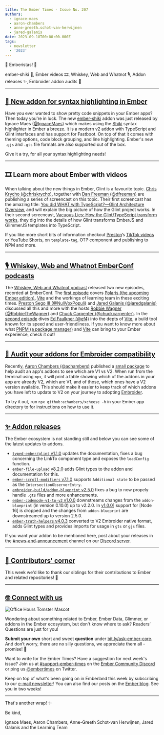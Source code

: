 ```yaml
---
title: The Ember Times - Issue No. 207
authors:
  - ignace-maes
  - aaron-chambers
  - anne-greeth.schot-van-herwijnen
  - jared-galanis
date: 2023-09-18T00:00:00.000Z
tags:
  - newsletter
  - '2023'
---
```


👋 Emberistas! 🐹

ember-shiki 🌈, Ember videos 🎞️, Whiskey, Web and Whatnot 🎙️, Addon releases ✨, Embroider addon audits 🧀

---

## [🌈 New addon for syntax highlighting in Ember](https://github.com/IgnaceMaes/ember-shiki)

Have you ever wanted to show pretty code snippets in your Ember apps? Then today you're in luck. The new [ember-shiki](https://github.com/IgnaceMaes/ember-shiki) addon was just released by Ignace Maes ([@IgnaceMaes](https://github.com/IgnaceMaes)) which makes using the [Shiki](https://github.com/shikijs/shiki) syntax highlighter in Ember a breeze. It is a modern v2 addon with TypeScript and Glint interfaces and has support for Fastboot. On top of that it comes with theming options, code block grouping, and line highlighting. Ember's new `.gjs` and `.gts` file formats are also supported out of the box.

Give it a try, for all your syntax highlighting needs!

---

## 🎞️ Learn more about Ember with videos

When talking about the new things in Ember, Glint is a favourite topic. [Chris Krycho (@chriskrycho)](https://github.com/chriskrycho), together with [Dan Freeman (@dfreeman)](https://github.com/dfreeman) are publishing a series of screencast on this topic. Their first screencast has the amazing title: [You did WHAT with TypeScript?—Glint Architecture Overview](https://youtu.be/MLpP8D3cY7M?si=7ro6801LQZtkjaVT), and will explain the big picture of how the Glint project works. In their second screencast, [Vacuous Lies: How the Glint/TypeScript transform works](https://www.youtube.com/watch?v=Xhv1jAV5cZI), they dig into the details of how Glint transforms EmberJS and GlimmerJS templates into TypeScript.

If you like more short bits of information checkout [Preston](https://github.com/NullVoxPopuli)’s [TikTok videos](https://www.tiktok.com/@nullvoxpopuli) or [YouTube Shorts](https://www.youtube.com/channel/UCOZ7i6NiYjG0NyH9_fQ6xfg), on `template-tag`, OTP component and publishing to NPM and more.

---

## [🎙️ Whiskey, Web and Whatnot EmberConf podcasts](https://whiskeywebandwhatnot.fm)

<!-- alex ignore hosts -->

The [Whiskey, Web and Whatnot podcast](https://whiskeywebandwhatnot.fm) released two new episodes, recorded at EmberConf. The [first episode](https://whiskeywebandwhatnot.fm/polaris-vite-and-exploring-the-future-of-ember-with-jared-galanis-and-preston-sego) covers [Polaris (the upcoming Ember edition)](https://emberjs.com/editions/polaris/), [Vite](https://vitejs.dev) and the workings of learning team in these exciting times. [Preston Sego III (@NullVoxPopuli)](https://github.com/NullVoxPopuli) and [Jared Galanis (@jaredgalanis)](https://github.com/jaredgalanis) discussed all this and more with the hosts [Robbie Wagner (@RobbieTheWagner)](https://github.com/robbiethewagner) and [Chuck Carpenter (@chuckcarpenter)](https://github.com/chuckcarpenter). In the [second episode](https://whiskeywebandwhatnot.fm/vite-debugging-and-pnpm-with-ed-faulkner) dives [Ed Faulkner (@ef4)](https://github.com/ef4) into the depts of [Vite](https://vitejs.dev), a build tool known for its speed and user-friendliness. If you want to know more about what [PNPM (a package manager)](https://pnpm.io) and [Vite](https://vitejs.dev) can bring to your Ember experience, check it out!

---

## [🧀 Audit your addons for Embroider compatibility](https://github.com/achambers/xcheese)

Recently, [Aaron Chambers (@achambers)](https://github.com/achambers) published a [small package](https://github.com/achambers/xcheese) to help audit an app's addons to see which are V1 vs V2. When run from the terminal using `npx`, it will print a table showing which of the addons in your app are already V2, which are V1, and of those, which ones have a V2 version available. This should make it easier to keep track of which addons you have left to update to V2 on your journey to adopting [Embroider](https://github.com/embroider-build/embroider).

To try it out, run `npx github:achambers/xcheese -h` in your Ember app directory to for instructions on how to use it.

---

## [✨ Addon releases](section-url)

The Ember ecosystem is not standing still and below you can see some of the latest updates to addons.

- [`typed-ember/glint` v1.1.0](https://github.com/typed-ember/glint/releases/tag/1.1.0) updates the documentation, fixes a bug concerning the LinkTo component type and exposes the `loadConfig` function.
- [`ember-file-upload` v8.2.0](https://github.com/adopted-ember-addons/ember-file-upload/releases/tag/v8.2.0) adds Glint types to the addon and documentation for this.
- [`ember-scroll-modifiers` v7.1.0](https://github.com/elwayman02/ember-scroll-modifiers/releases/tag/v7.1.0) supports `Additional state` to be passed as the `IntersectionObserverEntry`.
- [`embroider-build/addon-blueprint` v2.5.0](https://github.com/embroider-build/addon-blueprint/releases/tag/v2.5.0) fixes a bug to now propely handle `.gts` files and more enhancements.
- [`ember-codemode-v1-to-v2` v1.0.0](https://github.com/ijlee2/ember-codemod-v1-to-v2/releases) downstreams changes from the `addon-blueprint` (in version 0.10.0) up to v2.2.0. In [v1.0.0](https://github.com/ijlee2/ember-codemod-v1-to-v2/releases/tag/1.0.0)] support for [Node 16] is dropped and the changes from `addon-blueprint` are downstreamed up to version 2.5.0.
- [`ember-truth-helpers` v4.0.3](https://github.com/jmurphyau/ember-truth-helpers/releases) converted to V2 Embroider native format, adds Glint types and provides imports for usage in `gts` or `gjs` files.

If you want your addon to be mentioned here, post about your releases in the [#news-and-announcement](https://discord.com/channels/480462759797063690/480499624663056390) channel on our [Discord server](https://discord.gg/emberjs).

---

## [👏 Contributors' corner](https://guides.emberjs.com/release/contributing/repositories/)

<p>This week we'd like to thank our siblings for their contributions to Ember and related repositories! 💖</p>

---

## [🤓 Connect with us](https://docs.google.com/forms/d/e/1FAIpQLScqu7Lw_9cIkRtAiXKitgkAo4xX_pV1pdCfMJgIr6Py1V-9Og/viewform)

<div class="blog-row">
  <img class="float-right small transparent padded" alt="Office Hours Tomster Mascot" title="Readers' Questions" src="/images/tomsters/officehours.png" />

  <p>Wondering about something related to Ember, Ember Data, Glimmer, or addons in the Ember ecosystem, but don't know where to ask? Readers’ Questions are just for you!</p>

  <p><strong>Submit your own</strong> short and sweet <strong>question</strong> under <a href="https://bit.ly/ask-ember-core" target="rq">bit.ly/ask-ember-core</a>. And don’t worry, there are no silly questions, we appreciate them all - promise! 🤞</p>

  <p>Want to write for the Ember Times? Have a suggestion for next week's issue? Join us at <a href="https://discordapp.com/channels/480462759797063690/485450546887786506">#support-ember-times</a> on the <a href="https://discord.gg/emberjs">Ember Community Discord</a> or ping us <a href="https://twitter.com/embertimes">@embertimes</a> on Twitter.</p>

  <p>Keep on top of what's been going on in Emberland this week by subscribing to our <a href="https://embertimes.substack.com/">e-mail newsletter</a>! You can also find our posts on the <a href="https://blog.emberjs.com/tag/newsletter">Ember blog</a>. See you in two weeks!</p>
</div>

---

That's another wrap! ✨

Be kind,

Ignace Maes, Aaron Chambers, Anne-Greeth Schot-van Herwijnen, Jared Galanis and the Learning Team
